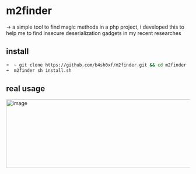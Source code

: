 # m2finder
→ a simple tool to find magic methods in a php project, i developed this to help me to find insecure deserialization gadgets in my recent researches

## install
```bash
➜  ~ git clone https://github.com/b4sh0xf/m2finder.git && cd m2finder
➜  m2finder sh install.sh
```

## real usage
<img width="1467" height="188" alt="image" src="https://github.com/user-attachments/assets/251e492e-f431-47c3-b0cf-1be8f631c5d5" />
